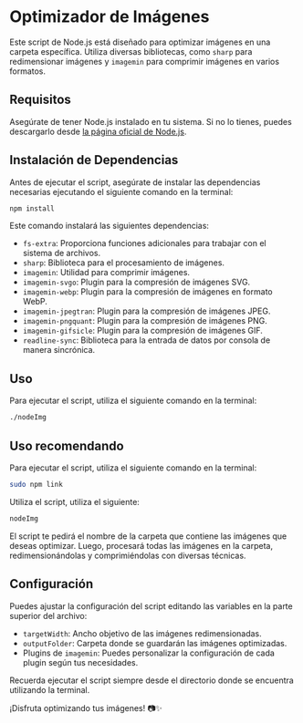 # Optimizador de Imágenes

Este script de Node.js está diseñado para optimizar imágenes en una carpeta específica. Utiliza diversas bibliotecas, como `sharp` para redimensionar imágenes y `imagemin` para comprimir imágenes en varios formatos.

## Requisitos

Asegúrate de tener Node.js instalado en tu sistema. Si no lo tienes, puedes descargarlo desde [la página oficial de Node.js](https://nodejs.org/).

## Instalación de Dependencias

Antes de ejecutar el script, asegúrate de instalar las dependencias necesarias ejecutando el siguiente comando en la terminal:

```bash
npm install
```

Este comando instalará las siguientes dependencias:

- `fs-extra`: Proporciona funciones adicionales para trabajar con el sistema de archivos.
- `sharp`: Biblioteca para el procesamiento de imágenes.
- `imagemin`: Utilidad para comprimir imágenes.
- `imagemin-svgo`: Plugin para la compresión de imágenes SVG.
- `imagemin-webp`: Plugin para la compresión de imágenes en formato WebP.
- `imagemin-jpegtran`: Plugin para la compresión de imágenes JPEG.
- `imagemin-pngquant`: Plugin para la compresión de imágenes PNG.
- `imagemin-gifsicle`: Plugin para la compresión de imágenes GIF.
- `readline-sync`: Biblioteca para la entrada de datos por consola de manera sincrónica.

## Uso

Para ejecutar el script, utiliza el siguiente comando en la terminal:

```bash
./nodeImg
```

## Uso recomendando

Para ejecutar el script, utiliza el siguiente comando en la terminal:

```bash
sudo npm link


```
Utiliza el script, utiliza el siguiente:

```bash
nodeImg
```

El script te pedirá el nombre de la carpeta que contiene las imágenes que deseas optimizar. Luego, procesará todas las imágenes en la carpeta, redimensionándolas y comprimiéndolas con diversas técnicas.

## Configuración

Puedes ajustar la configuración del script editando las variables en la parte superior del archivo:

- `targetWidth`: Ancho objetivo de las imágenes redimensionadas.
- `outputFolder`: Carpeta donde se guardarán las imágenes optimizadas.
- Plugins de `imagemin`: Puedes personalizar la configuración de cada plugin según tus necesidades.

Recuerda ejecutar el script siempre desde el directorio donde se encuentra utilizando la terminal.

¡Disfruta optimizando tus imágenes! 📷✨
